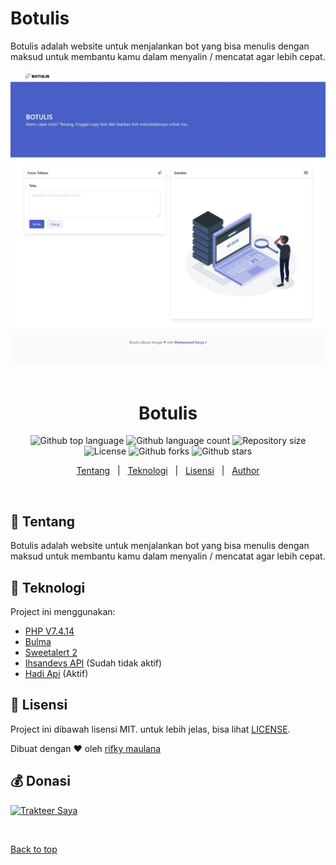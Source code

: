 # Botulis
Botulis adalah website untuk menjalankan bot yang bisa menulis dengan maksud untuk membantu kamu dalam menyalin / mencatat agar lebih cepat.

<div align="center" id="top"> 
  <img src="./screenshot/botulis.jpeg" alt="Botulis" />
  &#xa0;
</div>

<h1 align="center">Botulis</h1>

<p align="center">
  <img alt="Github top language" src="https://img.shields.io/github/languages/top/suryamsj/botulis?color=56BEB8">

  <img alt="Github language count" src="https://img.shields.io/github/languages/count/suryamsj/botulis?color=56BEB8">

  <img alt="Repository size" src="https://img.shields.io/github/repo-size/suryamsj/botulis?color=56BEB8">

  <img alt="License" src="https://img.shields.io/github/license/suryamsj/botulis?color=56BEB8">

  <img alt="Github forks" src="https://img.shields.io/github/forks/suryamsj/botulis?color=56BEB8" />

  <img alt="Github stars" src="https://img.shields.io/github/stars/suryamsj/botulis?color=56BEB8" />
</p>

<p align="center">
  <a href="#dart-tentang">Tentang</a> &#xa0; | &#xa0; 
  <a href="#rocket-teknologi">Teknologi</a> &#xa0; | &#xa0;
  <a href="#memo-lisensi">Lisensi</a> &#xa0; | &#xa0;
  <a href="https://github.com/suryamsj" target="_blank">Author</a>
</p>

<br>

## :dart: Tentang ##

Botulis adalah website untuk menjalankan bot yang bisa menulis dengan maksud untuk membantu kamu dalam menyalin / mencatat agar lebih cepat.

## :rocket: Teknologi ##

Project ini menggunakan:

- [PHP V7.4.14](https://www.php.net/)
- [Bulma](https://bulma.io/)
- [Sweetalert 2](https://sweetalert2.github.io/)
- [Ihsandevs API](https://backend-ihsandevs.herokuapp.com/api/) (Sudah tidak aktif)
- [Hadi Api](https://hadi-api.herokuapp.com/api) (Aktif)

## :memo: Lisensi ##

Project ini dibawah lisensi MIT. untuk lebih jelas, bisa lihat [LICENSE](LICENSE.md).


Dibuat dengan :heart: oleh <a href="https://github.com/ikyxyzu" target="_blank">rifky maulana</a>

## :moneybag: Donasi ##

<a href="https://trakteer.id/suryamsj/tip" target="_blank"><img id="wse-buttons-preview" src="https://cdn.trakteer.id/images/embed/trbtn-red-3.jpg" height="40" style="border: 0px; height: 40px;" alt="Trakteer Saya"></a>

&#xa0;

<a href="#top">Back to top</a>
